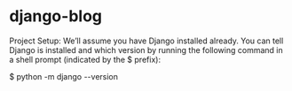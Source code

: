 # django-blog
Project Setup:
  We’ll assume you have Django installed already. You can tell Django is installed and which version by running the following command in a shell prompt (indicated by the $ prefix):
  
  $ python -m django --version
  
